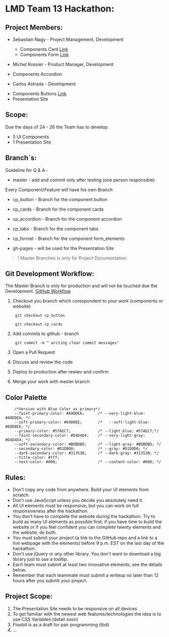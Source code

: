 # LMD Team 13 Hackathon:
## Project Members:
* Sebastian Nagy - Project Management, Development
  - Components Card [Link](https://htmlpreview.github.io/?https://github.com/snagy22000/LMD-UI-Framework/blob/cp_cards/cards/index.html)
  - Components Form [Link](https://htmlpreview.github.io/?https://github.com/snagy22000/LMD-UI-Framework/blob/cp_formel/src/index.html)
    
* Michel Rossier - Product Manager, Development
- Components Accordion

* Carlos Astrada - Development
- Components Buttons [Link](https://htmlpreview.github.io/?https://github.com/snagy22000/LMD-UI-Framework/blob/cp_button/button/button.html)
- Presentation Site

## Scope:
Due the days of 24 - 26 the Team has to develop:

* 5 UI Components
* 1 Presentation Site

## Branch`s:

Guideline for Q & A -

* master - add and commit only after testing (one person responsible)

Every Component/Feature will have his own Branch

* cp_button - Branch for the component button
* cp_cards -  Branch for the component cards
* cp_accordion - Branch for the component accordion
* cp_tabs - Branch for the component tabs
* cp_formel - Branch for the component form_elements

* gh-pages - will be used for the Presentation Site


> ! Master Branches is only for Project Documentation.

## Git Development Workflow:


The Master Branch is only for production and will not be touched due the Development.
[GitHub Workflow](https://guides.github.com/introduction/flow/)

1. Checkout you branch which corespondent to your work (components or website)
    
        git checkout cp_button

        git checkout cp_cards


2. Add commits to github - branch

        git commit -m " writing clear commit messages" 

3. Open a Pull Request  

4. Discuss and review the code

5. Deploy to production after rewiev and confirm              
        
6. Merge your work with master branch

## Color Palette

        /*Version with Blue Color as primary*/
        --faint-primary-color: #A9DDEA;      /* --very-light-blue: #A9DDEA; */
        --soft-primary-color: #69D0EE;       /*   --soft-light-blue: #69D0EE; */
        --primary-color: #57AEC7;            /* --light-blue: #57AEC7;*/
        --faint-secondary-color: #D4D4D4;    /* --very-light-gray: #D4D4D4; */
        --soft-secondary-color: #BDBDBD;     /* --light-gray: #BDBDBD; */
        --secondary-color: #D1D0D0;          /* --gray: #D1D0D0; */
        --dark-secondary-color: #31353B;     /* --dark-gray: #31353B; */
        --title-color: #fff;
        --text-color: #000;                  /* --content-color: #000; */


## Rules:

* Don’t copy any code from anywhere. Build your UI elements from scratch.
* Don’t use JavaScript unless you decide you absolutely need it.
* All UI elements must be responsive, but you can work on full responsiveness after the hackathon.
* You don’t have to complete the website during the hackathon. Try to build as many UI elements as possible first; if you have time to build the website or if you feel confident you can complete twenty elements and the website, do both.
* You must submit your project (a link to the GitHub repo and a link to a live webpage with the elements) before 9 p.m. EST on the last day of the hackathon.
* Don't use jQuery or any other library. You don't want to download a big library just to use a tooltip.
* Each team must submit at least two innovative elements; see the details below.
* Remember that each teammate must submit a writeup no later than 12 hours after you submit your project.

## Project Scope:

1. The Presentation Site needs to be responsive on all devices
2. To get familiar with the newest web features/technologies the idea is to use CSS Variables (detail soon)
3. Floobit is as a draft for pair programming (tbd)
4. ...



